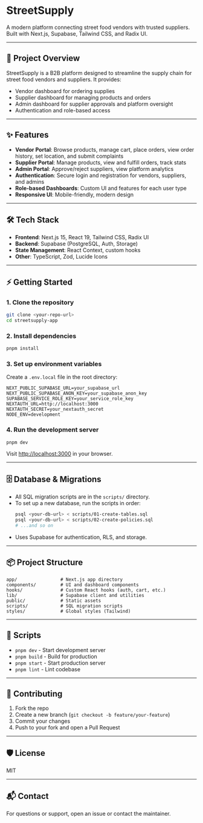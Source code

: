 # StreetSupply

A modern platform connecting street food vendors with trusted suppliers. Built with Next.js, Supabase, Tailwind CSS, and Radix UI.

---

## 🚀 Project Overview
StreetSupply is a B2B platform designed to streamline the supply chain for street food vendors and suppliers. It provides:
- Vendor dashboard for ordering supplies
- Supplier dashboard for managing products and orders
- Admin dashboard for supplier approvals and platform oversight
- Authentication and role-based access

---

## ✨ Features
- **Vendor Portal**: Browse products, manage cart, place orders, view order history, set location, and submit complaints
- **Supplier Portal**: Manage products, view and fulfill orders, track stats
- **Admin Portal**: Approve/reject suppliers, view platform analytics
- **Authentication**: Secure login and registration for vendors, suppliers, and admins
- **Role-based Dashboards**: Custom UI and features for each user type
- **Responsive UI**: Mobile-friendly, modern design

---

## 🛠️ Tech Stack
- **Frontend**: Next.js 15, React 19, Tailwind CSS, Radix UI
- **Backend**: Supabase (PostgreSQL, Auth, Storage)
- **State Management**: React Context, custom hooks
- **Other**: TypeScript, Zod, Lucide Icons

---

## ⚡ Getting Started

### 1. Clone the repository
```bash
git clone <your-repo-url>
cd streetsupply-app
```

### 2. Install dependencies
```bash
pnpm install
```

### 3. Set up environment variables
Create a `.env.local` file in the root directory:
```env
NEXT_PUBLIC_SUPABASE_URL=your_supabase_url
NEXT_PUBLIC_SUPABASE_ANON_KEY=your_supabase_anon_key
SUPABASE_SERVICE_ROLE_KEY=your_service_role_key
NEXTAUTH_URL=http://localhost:3000
NEXTAUTH_SECRET=your_nextauth_secret
NODE_ENV=development
```

### 4. Run the development server
```bash
pnpm dev
```
Visit [http://localhost:3000](http://localhost:3000) in your browser.

---

## 🗄️ Database & Migrations
- All SQL migration scripts are in the `scripts/` directory.
- To set up a new database, run the scripts in order:
  ```bash
  psql <your-db-url> < scripts/01-create-tables.sql
  psql <your-db-url> < scripts/02-create-policies.sql
  # ...and so on
  ```
- Uses Supabase for authentication, RLS, and storage.

---

## 📦 Project Structure
```
app/                # Next.js app directory
components/         # UI and dashboard components
hooks/              # Custom React hooks (auth, cart, etc.)
lib/                # Supabase client and utilities
public/             # Static assets
scripts/            # SQL migration scripts
styles/             # Global styles (Tailwind)
```

---

## 📝 Scripts
- `pnpm dev` - Start development server
- `pnpm build` - Build for production
- `pnpm start` - Start production server
- `pnpm lint` - Lint codebase

---

## 🙌 Contributing
1. Fork the repo
2. Create a new branch (`git checkout -b feature/your-feature`)
3. Commit your changes
4. Push to your fork and open a Pull Request

---

## 🛡️ License
MIT

---

## 📬 Contact
For questions or support, open an issue or contact the maintainer. 
